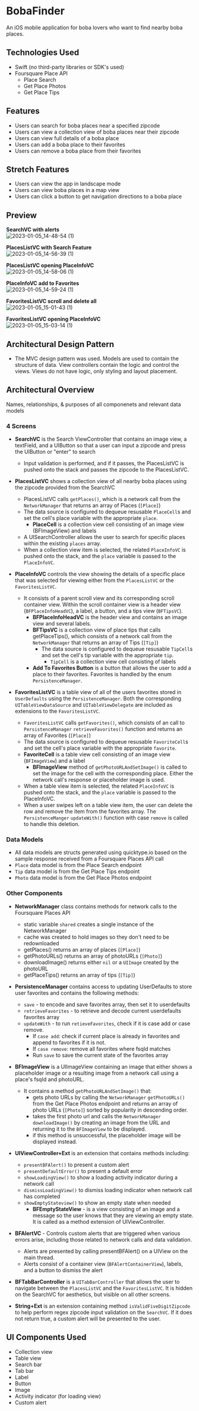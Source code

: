 # BobaFinder

An iOS mobile application for boba lovers who want to find nearby boba places.

## Technologies Used

- Swift (no third-party libraries or SDK's used)
- Foursquare Place API 
    - Place Search
    - Get Place Photos
    - Get Place Tips



## Features

- Users can search for boba places near a specified zipcode
- Users can view a collection view of boba places near their zipcode
- Users can view full details of a boba place
- Users can add a boba place to their favorites
- Users can remove a boba place from their favorites


## Stretch Features

- Users can view the app in landscape mode
- Users can view boba places in a map view
- Users can click a button to get navigation directions to a boba place


## Preview

**SearchVC with alerts**\
![2023-01-05_14-48-54 (1)](https://user-images.githubusercontent.com/95596680/210895750-6820af18-09f0-4861-acd7-3a73db706516.gif)

**PlacesListVC with Search Feature**\
![2023-01-05_14-56-39 (1)](https://user-images.githubusercontent.com/95596680/210896102-336a0406-dcf6-4411-b7ac-1341025398f2.gif)


**PlacesListVC opening PlaceInfoVC**\
![2023-01-05_14-58-06 (1)](https://user-images.githubusercontent.com/95596680/210896264-7c413a6e-f208-43b5-bdcb-fac2eaa9973c.gif)

**PlaceInfoVC add to Favorites**\
![2023-01-05_14-59-24 (1)](https://user-images.githubusercontent.com/95596680/210896423-c749e668-3bc3-40e3-9abe-51315f2e1b56.gif)

**FavoritesListVC scroll and delete all**\
![2023-01-05_15-01-43 (1)](https://user-images.githubusercontent.com/95596680/210896672-4026c6e5-9def-4f5e-9abb-8c2f06ff119d.gif)

**FavoritesListVC opening PlaceInfoVC**\
![2023-01-05_15-03-14 (1)](https://user-images.githubusercontent.com/95596680/210896817-dddb1d95-27e6-468a-bc5d-63d619b751d9.gif)




## Architectural Design Pattern
- The MVC design pattern was used. Models are used to contain the structure of data. View controllers contain the logic and control the views. Views do not have logic, only styling and layout placement.



## Architectural Overview 
Names, relationships, & purposes of all componenets and relevant data models

### 4 Screens
- **SearchVC** is the Search ViewController that contains an image view, a textField, and a UIButton so that a user can input a zipcode and press the UIButton or "enter" to search
  - Input validation is performed, and if it passes, the PlacesListVC is pushed onto the stack and passes the zipcode to the PlacesListVC. 

- **PlacesListVC** shows a collection view of all nearby boba places using the zipcode provided from the SearchVC
  - PlacesListVC calls `getPlaces()`, which is a network call from the `NetworkManager` that returns an array of Places (`[Place]`)
  - The data source is configured to dequeue resusable `PlaceCell`s and set the cell's place variable with the appropriate `place`.
      - **PlaceCell** is a collection view cell consisting of an image view (BFImageView) and labels
  - A UISearchController allows the user to search for specific places within the existing `places` array. 
  - When a collection view item is selected, the related `PlaceInfoVC` is pushed onto the stack, and the `place` variable is passed to the `PlaceInfoVC`.

- **PlaceInfoVC** controls the view showing the details of a specific place that was selected for viewing either from the `PlacesListVC` or the `FavoritesListVC`.
  - It consists of a parent scroll view and its corresponding scroll container view. Within the scroll container view is a header view (`BFPlaceInfoHeadVC`), a label, a button, and a tips view (`BFTipsVC`).
      - **BFPlaceInfoHeadVC** is the header view and contains an image view and several labels.
      - **BFTipsVC** is a collection view of place tips that calls getPlaceTips(), which consists of a network call from the `NetworkManager` that returns an array of Tips (`[Tip]`)
          - The data source is configured to dequeue resusable `TipCell`s and set the cell's tip variable with the appropriate `tip`.
              - `TipCell` is a collection view cell consisting of labels
      - **Add To Favorites Button** is a button that allows the user to add a place to their favorites. Favorites is handled by the enum `PersistenceManager`.

 - **FavoritesListVC** is a table view of all of the users favorites stored in `UserDefaults` using the `PersistenceManager`. Both the corresponding `UITableViewDataSource` and `UITableViewDelegate` are included as extensions to the `FavoritesListVC`.
      - `FavoritesListVC` calls `getFavorites()`, which consists of an call to `PersistenceManager` `retrieveFavorites()` function and returns an array of Favorites (`[Place]`)
      - The data source is configured to dequeue resusable `FavoriteCell`s and set the cell's place variable with the appropriate `favorite`.
      - **FavoriteCell** is a table view cell consisting of an image view (`BFImageView`) and a label
          - **BFImageView** method of `getPhotoURLAndSetImage()` is called to set the image for the cell with the corresponding place. Either the network call's response or placeholder image is used.
      - When a table view item is selected, the related `PlaceInfoVC` is pushed onto the stack, and the `place` variable is passed to the PlaceInfoVC.
      - When a user swipes left on a table view item, the user can delete the row and remove the item from the favorites array. The `PersistenceManger` `updateWith()` function with case `remove` is called to handle this deletion. 
            
### Data Models
- All data models are structs generated using quicktype.io based on the sample response received from a Foursquare Places API call
- `Place` data model is from the Place Search endpoint
- `Tip` data model is from the Get Place Tips endpoint
- `Photo` data model is from the Get Place Photos endpoint
        
        
### Other Components
- **NetworkManager** class contains methods for network calls to the Foursquare Places API
    - static variable `shared` creates a single instance of the NetworkManager
    - cache was created to hold images so they don't need to be redownloaded
    - getPlaces() returns an array of places (`[Place]`)
    - getPhotoURLs() returns an array of photoURLs (`[Photo]`)
    - downloadImage() returns either `nil` or a `UIImage` created by the photoURL
    - getPlaceTips() returns an array of tips (`[Tip]`)

- **PersistenceManager** contains access to updating UserDefaults to store user favorites and contains the following methods:
    - `save` - to encode and save favorites array, then set it to userdefaults
    - `retrieveFavorites` - to retrieve and decode current userdefaults favorites array
    - `updateWith` - to run `retieveFavorites`, check if it is case add or case remove.
        - If `case add`: check if current place is already in favorites and append to favorites if it is not. 
        - If `case remove`: remove all favorites where fsqId matches
        - Run `save` to save the current state of the favorites array

- **BFImageView** is a UIImageView containing an image that either shows a placeholder image or a resulting image from a network call using a place's fsqId and photoURL.
    - It contains a method `getPhotoURLAndSetImage()` that:
        - gets photo URLs by calling the `NetworkManager` `getPhotoURLs()` from the Get Place Photos endpoint and returns an array of photo URLs (`[Photo]`) sorted by popularity in descending order.
        - takes the first photo url and calls the `NetworkManager` `downloadImage()` by creating an image from the URL and returning it to the `BFImageView` to be displayed.
        - if this method is unsuccessful,  the placeholder image will be displayed instead.


- **UIViewController+Ext** is an extension that contains methods including:
    - `presentBFAlert()` to present a custom alert
    - `presentDefaultError()` to present a default error
    - `showLoadingView()` to show a loading activity indicator during a network call
    - `dismissLoadingView()` to dismiss loading indicator when network call has completed
    - `showEmptyStateview()` to show an empty state when needed
        - **BFEmptyStateView** - is a view consisting of an image and a message so the user knows that they are viewing an empty state. It is called as a method extension of UIViewController.

- **BFAlertVC** - Controls custom alerts that are triggered when various errors arise, including those related to network calls and data validation.
    - Alerts are presented by calling presentBFAlert() on a UIView on the main thread.
    - Alerts consist of a container view (`BFAlertContainerView`), labels, and a button to dismiss the alert

- **BFTabBarController** is a `UITabBarController` that allows the user to navigate between the `PlacesListVC` and the `FavoritesListVC`. It is hidden on the SearchVC for aesthetics, but visible on all other screens.

- **String+Ext** is an extension containing method `isValidFiveDigitZipcode` to help perform regex zipcode input validation on the `SearchVC`. If it does not return true, a custom alert will be presented to the user.


## UI Components Used

- Collection view
- Table view
- Search bar
- Tab bar
- Label
- Button
- Image
- Activity indicator (for loading view)
- Custom alert

